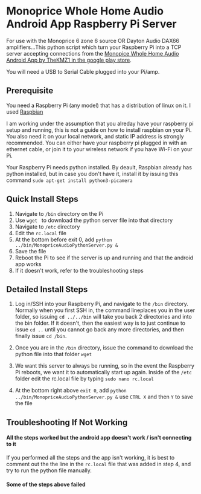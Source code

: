 # Monoprice Whole Home Audio Android App Raspberry Pi Server
For use with the Monoprice 6 zone 6 source OR Dayton Audio DAX66 amplifiers...This python script which turn your Raspberry Pi into a TCP server accepting connections from the [Monopice Whole Home Audio Android App by TheKMZ1 in the google play store](https://play.google.com/store/apps/details?id=com.monoprice.audiocontrol&hl=en_US). 

You will need a USB to Serial Cable plugged into your Pi/amp. 

## Prerequisite
You need a Raspberry Pi (any model) that has a distribution of linux on it. I used [Raspbian](https://www.raspberrypi.org/downloads/raspbian/)

I am working under the assumption that you alreday have your raspberry pi setup and running, this is not a guide on how to install raspbian on your Pi. You also need it on your local network, and static IP address is strongly recommended. You can either have your raspberry pi plugged in with an ethernet cable, or join it to your wireless network if you have Wi-Fi on your Pi. 

Your Raspberry Pi needs python installed. By deault, Raspbian already has python installed, but in case you don't have it, install it by issuing this command `sudo apt-get install python3-picamera`

## Quick Install Steps
1) Navigate to `/bin` directory on the Pi
2) Use `wget ` to download the python server file into that directory
3) Navigate to `/etc` directory
4) Edit the `rc.local` file
5) At the bottom before exit 0, add `python ../bin/MonopriceAudioPythonServer.py &`
6) Save the file
7) Reboot the Pi to see if the server is up and running and that the android app works
8) If it doesn't work, refer to the troubleshooting steps

## Detailed Install Steps
1) Log in/SSH into your Raspberry Pi, and navigate to the `/bin` directory. Normally when you first SSH in, the command lineplaces you in the user folder, so issuing `cd ../../bin` will take you back 2 directories and into the bin folder. If it doesn't, then the easiest way is to just continue to issue `cd ..` until you cannot go back any more directories, and then finally issue `cd /bin`.

2) Once you are in the `/bin` directory, issue the command to download the python file into that folder `wget `

3) We want this server to always be running, so in the event the Raspberry Pi reboots, we want it to automatically start up again. Inside of the `/etc` folder edit the rc.local file by typing `sudo nano rc.local`

4) At the bottom right above `exit 0`, add `python ../bin/MonopriceAudioPythonServer.py &` use `CTRL X` and then `Y` to save the file

## Troubleshooting If Not Working

#### All the steps worked but the android app doesn't work / isn't connecting to it
If you performed all the steps and the app isn't working, it is best to comment out the the line in the `rc.local` file that was added in step 4, and try to run the python file manually.  

#### Some of the steps above failed

